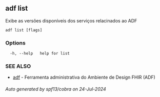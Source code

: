 ## adf list

Exibe as versões disponíveis dos serviços relacinados ao ADF

```
adf list [flags]
```

### Options

```
  -h, --help   help for list
```

### SEE ALSO

* [adf](adf.md)	 - Ferramenta administrativa do Ambiente de Design FHIR (ADF)

###### Auto generated by spf13/cobra on 24-Jul-2024
